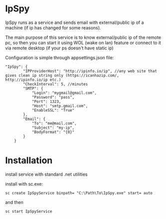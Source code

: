 # IpSpy
IpSpy runs as a service and sends email with external/public ip of a machine (if ip has changed for some reasons).

The main purpose of this service is to know external/public ip of the remote pc, so then you can start it using WOL (wake on lan) feature or connect to it via remote desktop (if your ps doesn't have static ip)

Configuration is simple through appsettings.json file:
```
"IpSpy": {
        "IPProviderHost": "http://ipinfo.io/ip", //any web site that gives clean ip string only (https://icanhazip.com/, http://ipinfo.io/ip etc.)
        "CheckInterval": 5, //minutes
        "SMTP": {
            "Login": "mygmail@gmail.com",
            "Password": "pass",
            "Port": 1323,
            "Host": "smtp.gmail.com",
            "EnableSSL": "True"
        },
        "Email": {
            "To": "me@mail.com",
            "Subject": "my-ip",
            "BodyFormat": "{0}"
        }
    }
```


# Installation

install service with standard .net utilities

install with sc.exe:
```
sc create IpSpyService binpath= "C:\Path\To\IpSpy.exe" start= auto
```

and then

```
sc start IpSpyService
```
